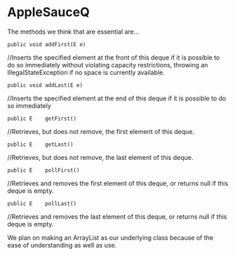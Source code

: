 # AppleSauceQ
The methods we think that are essential are... 

    public void	addFirst(E e)
//Inserts the specified element at the front of this deque if it is possible to do so immediately without violating capacity restrictions, throwing an IllegalStateException if no space is currently available.
    
    public void	addLast(E e)
//Inserts the specified element at the end of this deque if it is possible to do so immediately

    public E	getFirst()
//Retrieves, but does not remove, the first element of this deque.

    public E	getLast()
//Retrieves, but does not remove, the last element of this deque.

    public E	pollFirst()
//Retrieves and removes the first element of this deque, or returns null if this deque is empty.

    public E	pollLast()
//Retrieves and removes the last element of this deque, or returns null if this deque is empty.

We plan on making an ArrayList as our underlying class because of the ease of understanding as well as use.
